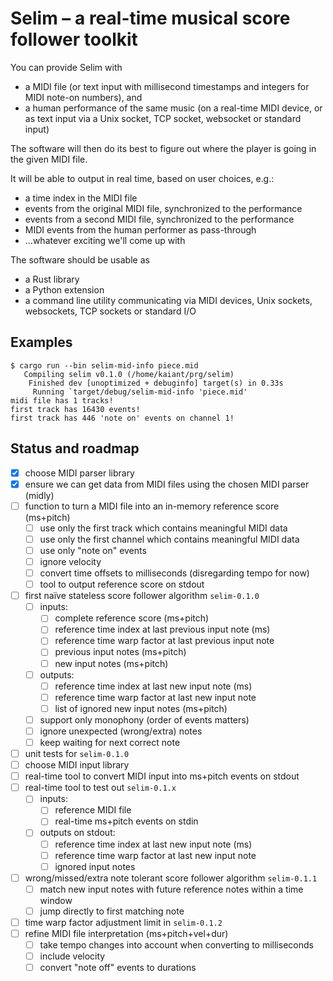Selim – a real-time musical score follower toolkit
==================================================

You can provide Selim with

- a MIDI file
  (or text input with millisecond timestamps and integers for MIDI note-on numbers),
  and
- a human performance of the same music
  (on a real-time MIDI device,
  or as text input via a Unix socket, TCP socket, websocket or standard input)

The software will then do its best to figure out
where the player is going in the given MIDI file.

It will be able to output in real time, based on user choices, e.g.:

- a time index in the MIDI file
- events from the original MIDI file, synchronized to the performance
- events from a second MIDI file, synchronized to the performance
- MIDI events from the human performer as pass-through
- ...whatever exciting we'll come up with

The software should be usable as

- a Rust library
- a Python extension
- a command line utility
  communicating via MIDI devices, Unix sockets, websockets, TCP sockets or standard I/O


Examples
--------

    $ cargo run --bin selim-mid-info piece.mid
       Compiling selim v0.1.0 (/home/kaiant/prg/selim)
        Finished dev [unoptimized + debuginfo] target(s) in 0.33s
         Running `target/debug/selim-mid-info 'piece.mid'
    midi file has 1 tracks!
    first track has 16430 events!
    first track has 446 'note on' events on channel 1!


Status and roadmap
------------------

- [x] choose MIDI parser library
- [x] ensure we can get data from MIDI files using the chosen MIDI parser (midly)
- [ ] function to turn a MIDI file into an in-memory reference score (ms+pitch)
  - [ ] use only the first track which contains meaningful MIDI data
  - [ ] use only the first channel which contains meaningful MIDI data
  - [ ] use only "note on" events
  - [ ] ignore velocity
  - [ ] convert time offsets to milliseconds (disregarding tempo for now)
  - [ ] tool to output reference score on stdout
- [ ] first naïve stateless score follower algorithm `selim-0.1.0`
  - [ ] inputs:
    - [ ] complete reference score (ms+pitch)
    - [ ] reference time index at last previous input note (ms)
    - [ ] reference time warp factor at last previous input note
    - [ ] previous input notes (ms+pitch)
    - [ ] new input notes (ms+pitch)
  - [ ] outputs:
    - [ ] reference time index at last new input note (ms)
    - [ ] reference time warp factor at last new input note
    - [ ] list of ignored new input notes (ms+pitch)
  - [ ] support only monophony (order of events matters)
  - [ ] ignore unexpected (wrong/extra) notes
  - [ ] keep waiting for next correct note
- [ ] unit tests for `selim-0.1.0`
- [ ] choose MIDI input library
- [ ] real-time tool to convert MIDI input into ms+pitch events on stdout
- [ ] real-time tool to test out `selim-0.1.x`
  - [ ] inputs:
    - [ ] reference MIDI file
    - [ ] real-time ms+pitch events on stdin
  - [ ] outputs on stdout:
    - [ ] reference time index at last new input note (ms)
    - [ ] reference time warp factor at last new input note
    - [ ] ignored input notes
- [ ] wrong/missed/extra note tolerant score follower algorithm `selim-0.1.1`
  - [ ] match new input notes with future reference notes within a time window
  - [ ] jump directly to first matching note
- [ ] time warp factor adjustment limit in `selim-0.1.2`
- [ ] refine MIDI file interpretation (ms+pitch+vel+dur)
  - [ ] take tempo changes into account when converting to milliseconds
  - [ ] include velocity
  - [ ] convert "note off" events to durations
